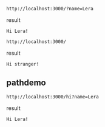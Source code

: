 ```
http://localhost:3000/?name=Lera
```

result

```
Hi Lera!
```

```
http://localhost:3000/
```

result

```
Hi stranger!
```

## pathdemo

```
http://localhost:3000/hi?name=Lera
```

result

```
Hi Lera!
```
